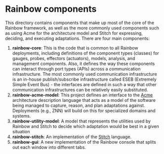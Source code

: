 # Rainbow components 
This directory contains components that make up most of the core of the Rainbow framework, as well as the more commonly used components such
as using Acme for the architecture model and Stitch for expressing, deciding, and executing adaptations. There are four main components:

1. **rainbow-core**: This is the code that is common to all Rainbow deployments, including definitions of the component types (classes) for
gauges, probes, effectors (actuators), models, analysis, and management components. Also, it defines the way these components can interact 
through port types (APIs) across a communication infrastructure. The most commonly used communication infrastructure is an in-house publish/subscribe
infrastructure called ESEB (Extremely Simple Event Bus) - the interfaces are defined in such a way that other communication infrastructures
can be relatively easily substituted.
2. **rainbow-acme-model**: This project defines an interface to the [Acme](http://acme.able.cs.cmu.edu/pubs/show.php?id=162) architecture description language that acts as a model of the software
being managed to capture, reason, and plan adaptations against. Deployments (e.g., ZNN) will build on this for specialized domains and systems.
3. **rainbow-utility-model**: A model that represents the utilities used by Rainbow and Stitch to decide which adaptation would be best in a given
situation
4. **rainbow-stitch**: An implementation of the [Stitch](http://acme.able.cs.cmu.edu/pubs/show.php?id=341) language.
5. **rainbow-gui**: A new implementation of the Rainbow console that splits out each window into different tabs.
